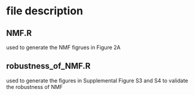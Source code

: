 # file description

## NMF.R
used to generate the NMF figrues in Figure 2A

## robustness_of_NMF.R
used to generate the figures in Supplemental Figure S3 and S4 to validate the robustness of NMF
